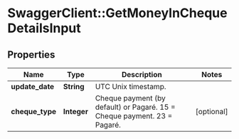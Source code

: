 # SwaggerClient::GetMoneyInChequeDetailsInput

## Properties
Name | Type | Description | Notes
------------ | ------------- | ------------- | -------------
**update_date** | **String** | UTC Unix timestamp. | 
**cheque_type** | **Integer** | Cheque payment (by default) or Pagaré.  15 &#x3D; Cheque payment.  23 &#x3D; Pagaré. | [optional] 


